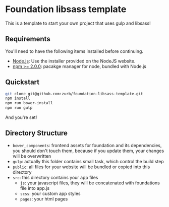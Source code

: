# Foundation libsass template

This is a template to start your own project that uses gulp and libsass!

## Requirements

You'll need to have the following items installed before continuing.

  * [Node.js](http://nodejs.org): Use the installer provided on the NodeJS website.
  * [npm >= 2.0.0](https://github.com/npm/npm): pacakge manager for node, bundled with Node.js

## Quickstart

```bash
git clone git@github.com:zurb/foundation-libsass-template.git
npm install
npm run bower-install
npm run gulp
```

And you're set!

## Directory Structure

  * `bower_components`: frontend assets for foundation and its dependencies, you should don't touch them, because if you update them, your changes will be overwritten
  * `gulp`: actually this folder contains small task, which control the build step
  * `public`: all files for your website will be bundled or copied into this directory
  * `src`: this directory contains your app files
    * `js`: your javascript files, they will be concatenated with foundations file into app.js
    * `scss`: your custom app styles
    * `pages`: your html pages